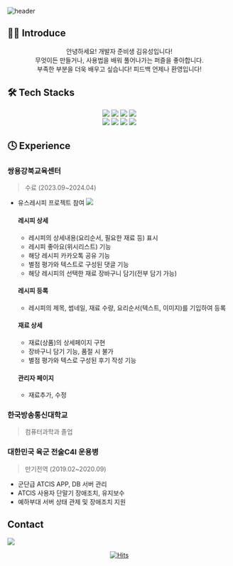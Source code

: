 ![header](https://capsule-render.vercel.app/api?type=waving&color=0:83C9E7,100:4B89DC&height=250&section=header&text=Welcome!👾&fontSize=70&fontColor=E4F3FA&desc=YUSEONG-KIM's%20GitHub&descAlignY=55&descAlign=60&fontAlignY=35)
## 👨‍💻 Introduce
<div align="center">
  안녕하세요! 개발자 준비생 김유성입니다!<br>
  무엇이든 만들거나, 사용법을 배워 풀어나가는 퍼즐을 좋아합니다.<br>
  부족한 부분을 더욱 배우고 싶습니다! 피드백 언제나 환영입니다!
</div>

## 🛠️ Tech Stacks
<div align="center">
  <picture><img src="https://img.shields.io/badge/Java-007396.svg?&style=for-the-badge&logo=openjdk&logoColor=white"/></picture><!-- Java -->
  <picture><img src="https://img.shields.io/badge/spring-6DB33F.svg?&style=for-the-badge&logo=spring&logoColor=white"/></picture><!-- Spring -->
  <picture><img src="https://img.shields.io/badge/springboot-6DB33F.svg?&style=for-the-badge&logo=springboot&logoColor=white"/></picture><!-- SpringBoot -->
  <picture><img src="https://img.shields.io/badge/JavaScript-F7DF1E.svg?&style=for-the-badge&logo=javascript&logoColor=black"/></picture><!-- JavaScript -->
  <br>
  <picture><img src="https://img.shields.io/badge/jquery-0769AD.svg?&style=for-the-badge&logo=jquery&logoColor=white"/></picture><!-- Jquery -->
  <picture><img src="https://img.shields.io/badge/oracle-F80000.svg?&style=for-the-badge&logo=oracle&logoColor=white"/></picture><!-- Oracle -->
  <picture><img src="https://img.shields.io/badge/amazon%20ec2-FF9900.svg?&style=for-the-badge&logo=amazonec2&logoColor=white"/></picture><!-- Amamzon EC2 -->
  <picture><img src="https://img.shields.io/badge/amazon%20rds-527FFF.svg?&style=for-the-badge&logo=amazonrds&logoColor=white"/></picture><!-- Amamzon RDS -->

</div>


## 🕓 Experience
### 쌍용강북교육센터
> 수료 (2023.09~2024.04)
  - 유스레시피 프로젝트 참여 <a href="https://github.com/beom324/finalProject"><img src="https://img.shields.io/badge/github-%23121011.svg?style=for-the-badge&logo=github&logoColor=white"></a>
    #### 레시피 상세
    - 레시피의 상세내용(요리순서, 필요한 재료 등) 표시
    - 레시피 좋아요(위시리스트) 기능
    - 해당 레시피 카카오톡 공유 기능
    - 별점 평가와 텍스트로 구성된 댓글 기능
    - 해당 레시피의 선택한 재료 장바구니 담기(전부 담기 가능)

    #### 레시피 등록
    - 레시피의 제목, 썸네일, 재료 수량, 요리순서(텍스트, 이미지)를 기입하여 등록
   
    #### 재료 상세
    - 재료(상품)의 상세페이지 구현
    - 장바구니 담기 기능, 품절 시 불가
    - 별점 평가와 텍스로 구성된 후기 작성 기능
   
    #### 관리자 페이지 
    - 재료추가, 수정

### 한국방송통신대학교
> 컴퓨터과학과 졸업

### 대한민국 육군 전술C4I 운용병
> 만기전역 (2019.02~2020.09)
  - 군단급 ATCIS APP, DB 서버 관리
  - ATCIS 사용자 단말기 장애조치, 유지보수
  - 예하부대 서버 상태 관제 및 장애조치 지원

## Contact
<a href="mailto:kysstudyonly@gmail.com"><img src="https://img.shields.io/badge/|%20kysstudyonly@gmail.com-EA4335.svg?&style=for-the-badge&logo=gmail&logoColor=white"></a>

<div align="center">
  
[![Hits](https://hits.seeyoufarm.com/api/count/incr/badge.svg?url=https%3A%2F%2Fgithub.com%2FYuuuuSeong-Kim&count_bg=%2379C83D&title_bg=%23555555&icon=&icon_color=%23E7E7E7&title=visit&edge_flat=false)](https://hits.seeyoufarm.com)
  
</div>
